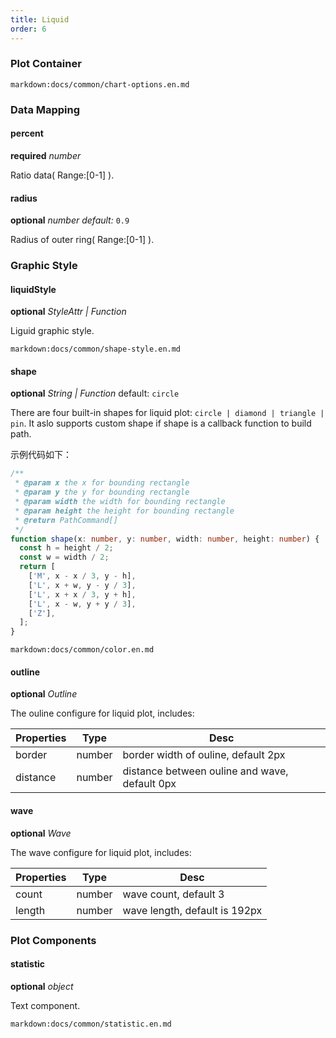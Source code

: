 ```yaml
---
title: Liquid
order: 6
---
```


### Plot Container

`markdown:docs/common/chart-options.en.md`

### Data Mapping

#### percent

<description>**required** _number_</description>

Ratio data( Range:[0-1] ).

#### radius

<description>**optional** _number_ _default:_ `0.9`</description>

Radius of outer ring( Range:[0-1] ).

### Graphic Style

#### liquidStyle

<description>**optional** _StyleAttr | Function_</description>

Liguid graphic style.

`markdown:docs/common/shape-style.en.md`

#### shape

<description>**optional** _String | Function_ default: `circle`</description>

There are four built-in shapes for liquid plot: `circle | diamond | triangle | pin`. It aslo supports custom shape if shape is a callback function to build path.

示例代码如下：

```ts
/**
 * @param x the x for bounding rectangle
 * @param y the y for bounding rectangle
 * @param width the width for bounding rectangle
 * @param height the height for bounding rectangle
 * @return PathCommand[]
 */
function shape(x: number, y: number, width: number, height: number) {
  const h = height / 2;
  const w = width / 2;
  return [
    ['M', x - x / 3, y - h],
    ['L', x + w, y - y / 3],
    ['L', x + x / 3, y + h],
    ['L', x - w, y + y / 3],
    ['Z'],
  ];
}
```

`markdown:docs/common/color.en.md`

#### outline

<description>**optional** _Outline_</description>

The ouline configure for liquid plot, includes:

| Properties | Type   | Desc                                          |
| ---------- | ------ | --------------------------------------------- |
| border     | number | border width of ouline, default 2px           |
| distance   | number | distance between ouline and wave, default 0px |

#### wave

<description>**optional** _Wave_</description>

The wave configure for liquid plot, includes:

| Properties | Type   | Desc                          |
| ---------- | ------ | ----------------------------- |
| count      | number | wave count, default 3         |
| length     | number | wave length, default is 192px |

### Plot Components

#### statistic

<description>**optional** _object_</description>

Text component.

`markdown:docs/common/statistic.en.md`
